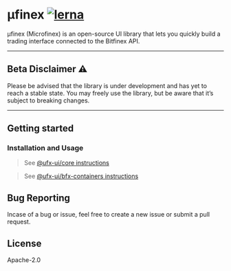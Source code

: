 # μfinex [![lerna](https://img.shields.io/badge/maintained%20with-lerna-cc00ff.svg)](https://lerna.js.org/)

μfinex (Microfinex) is an open-source UI library that lets you quickly build a trading interface connected to the Bitfinex API.

---

## Beta Disclaimer ⚠️

Please be advised that the library is under development and has yet to reach a stable state. You may freely use the library, but be aware that it’s subject to breaking changes.

---

## Getting started

### Installation and Usage
> See [@ufx-ui/core instructions](packages/core/README.md)

> See [@ufx-ui/bfx-containers instructions](packages/bfx-containers/README.md)

## Bug Reporting

Incase of a bug or issue, feel free to create a new issue or submit a pull request.

## License

Apache-2.0

